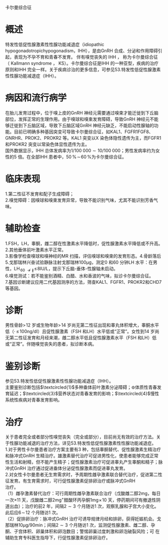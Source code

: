  卡尔曼综合征  
# 概述  
特发性低促性腺激素性性腺功能减退症（idiopathic hypogonadotropichypogonadism，IHH），是由GnRH 合成、分泌和作用障碍引起，表现为不孕不育和青春不发育。 伴有嗅觉丧失的 IHH ， 称为卡尔曼综合征 （ Kallmann syndrome ， KS）。卡尔曼综合征是IHH 的一种亚型，疾病的治疗原则和IHH 完全一样。关于疾病诊治的更多信息，可参见53.特发性低促性腺激素性性腺功能减退症（IHH）。  
# 病因和流行病学  
在胎儿发育过程中，位于嗅上皮的GnRH 神经元需要通过嗅束才能迁徙到下丘脑部位，发挥正常的生理作用。由于嗅球和嗅束发育障碍，导致GnRH 神经元不能够迁徙到下丘脑区域，导致下丘脑区域GnRH 神经元缺乏，不能启动性腺轴的功能。目前已明确多种基因突变可导致卡尔曼综合征，如KAL1、FGFR1FGF8、GNRHR、PROK2、PROKR2 等。KAL1 突变以X 染色体隐性遗传为主，而FGFR1 和PROKR2 突变以常染色体显性遗传为主。  
国外数据显示，IHH 总体发病率为$1/100\;000{\sim}10/100\;000$；男性发病率约为女性的5 倍。在全部IHH 患者中，$50\,\%\!\sim\!60\,\%$为卡尔曼综合征。  
# 临床表现  
1.第二性征不发育和配子生成障碍；  
2.嗅觉障碍：因嗅球和嗅束发育异常，导致不能识别气味，尤其不能识别芳香气味。  
# 辅助检查  
1.FSH，LH，睾酮，雌二醇在性激素水平降低时，促性腺激素水平降低或不升高。  
2.其他垂体前叶激素水平正常。  
3.影像学检查嗅球和嗅神经的MR 扫描，评估嗅球和嗅束的发育形态。4.骨龄落后  
5.戈那瑞林兴奋试验静脉注射戈那瑞林$100\upmu\mathrm{g}$，测定0 和60 分钟LH 水平：在男性，$\mathrm{LH}_{\,60\ \nrightarrow\nparallel}\!\leqslant\!8$IU/L，提示下丘脑-垂体-性腺轴未启动。  
6.嗅觉测试：若不能鉴别酒精、白醋、水和香波的气味，拟诊卡尔曼综合征。  
7.基因诊断建议应用二代基因测序的方法，筛查KAL1、FGFR1、PROKR2和CHD7 等基因。  
# 诊断  
男性骨龄$>\!12$ 岁或生物年龄$>\!14$ 岁尚无第二性征出现和睾丸体积增大，睾酮水平低（$\cdot\,{\leqslant}\,100\mathrm{ng}/\mathrm{d}\mathrm{l}$）且促性腺激素（FSH 和LH）水平低或“正常”。女性到14 岁尚无第二性征发育和月经来潮，雌二醇水平低且促性腺激素水平（FSH 和LH）低或“正常”。伴随嗅觉丧失的患者，拟诊断本病。  
# 鉴别诊断  
参见53.特发性低促性腺激素性性腺功能减退症（IHH）。  
主要鉴别诊断包括$\textcircled{1}$多种垂体前叶激素分泌障碍；$\circledcirc$体质性青春发育延迟；$\textcircled{3}$营养状态对青春发育的影响；$\textcircled{4}$慢性系统性疾病对青春发育影响。  
# 治疗  
关于患者完全或者部分性嗅觉丧失（完全或部分），目前尚无有效的治疗方法。关于性腺功能减退的治疗方法，详见53.特发性低促性腺激素性性腺功能减退症。  
1.对于男性卡尔曼患者治疗方案主要有3 种，包括睾酮替代、促性腺激素生精治疗和脉冲式GnRH 生精治疗。雄激素替代治疗可促进男性化，使患者能够完成正常性生活和射精，但不能产生精子；促性腺激素治疗可促进睾丸产生睾酮和精子；脉冲式GnRH 治疗通过促进垂体分泌促性腺激素而促进睾丸发育。  
2.对女性卡尔曼患者无生育需求时，予周期性雌孕激素联合替代治疗，促进第二性征发育。有生育需求时，可行促性腺激素促排卵治疗或脉冲式GnRH  
治疗。  
（1）雌孕激素替代治疗：可行周期性雌孕激素联合治疗（戊酸雌二醇$2\mathrm{mg}$，每日一次$\times11$ 天，戊酸雌二醇$2\mathrm{m}\mathrm{g}^{+}$醋酸环丙孕酮$1\mathrm{mg}\!\times\!10$ 天，停药期间可有撤退性阴道出血）；治疗的前2 年，间隔$2{\sim}3$ 个月随访1 次，观察乳腺和子宫大小变化。此后应$6\!\sim\!12$ 个月随访1 次。  
（2）促排卵治疗：脉冲式GnRH 治疗可诱导规律月经和排卵，获得妊娠机会。戈那瑞林$10\upmu\mathrm{g}/90\mathrm{min}$；间隔$2{\sim}3$ 个月随访1 次，监测促性腺激素、雌二醇、孕酮、子宫体积、卵巢体积和卵泡数目；警惕卵巢过度刺激和卵泡破裂风险；可 在辅助生育专科医生指导下，行促性腺激素促排卵治疗。  
